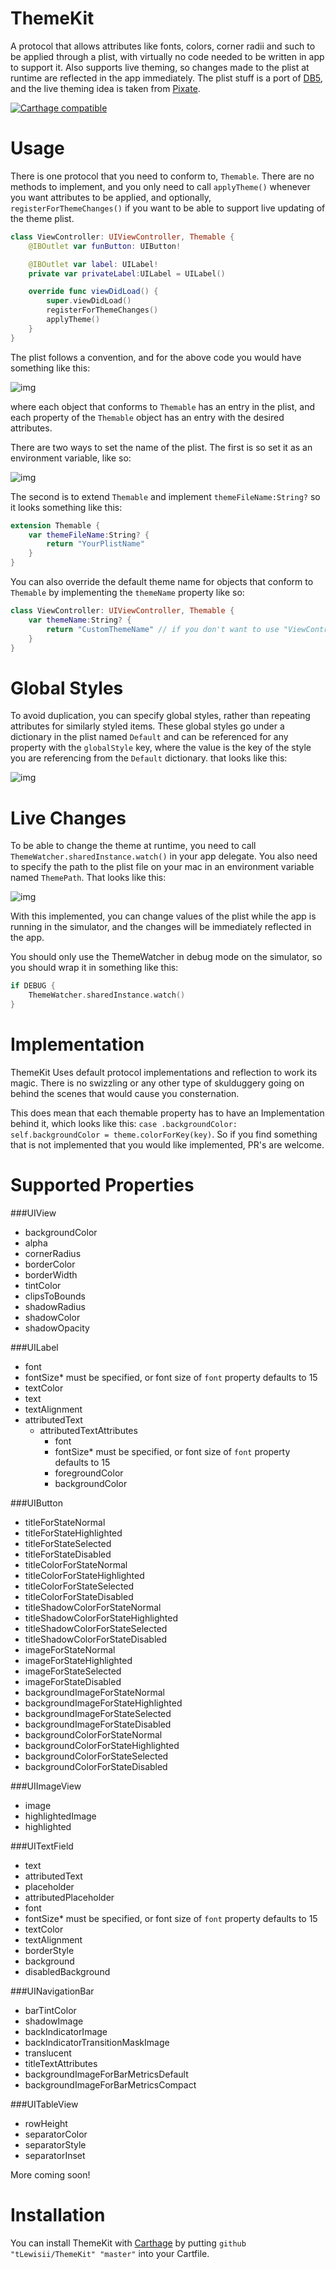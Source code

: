 ThemeKit
===========
A protocol that allows attributes like fonts, colors, corner radii and such to be applied through a plist, with virtually no code needed to be written in app to support it. Also supports live theming, so changes made to the plist at runtime are reflected in the app immediately. The plist stuff is a port of [DB5](https://github.com/quartermaster/DB5), and the live theming idea is taken from [Pixate](https://github.com/Pixate/pixate-freestyle-ios).

[![Carthage compatible](https://img.shields.io/badge/Carthage-compatible-4BC51D.svg?style=flat)](https://github.com/Carthage/Carthage)

Usage
===========
There is one protocol that you need to conform to, `Themable`. There are no methods to implement, and you only need to call `applyTheme()` whenever you want attributes to be applied, and optionally, `registerForThemeChanges()` if you want to be able to support live updating of the theme plist.


```swift
class ViewController: UIViewController, Themable {
    @IBOutlet var funButton: UIButton!

    @IBOutlet var label: UILabel!
    private var privateLabel:UILabel = UILabel()

    override func viewDidLoad() {
        super.viewDidLoad()
        registerForThemeChanges()
        applyTheme()
    }
}
```
The plist follows a convention, and for the above code you would have something like this:

![img](plist-screenshot.png)

where each object that conforms to `Themable` has an entry in the plist, and each property of the `Themable` object has an entry with the desired attributes.

There are two ways to set the name of the plist. The first is so set it as an environment variable, like so:

![img](schemeArgs.png)

The second is to extend `Themable` and implement `themeFileName:String?` so it looks something like this:

```swift
extension Themable {
    var themeFileName:String? {
        return "YourPlistName"
    }
}
```
You can also override the default theme name for objects that conform to `Themable` by implementing the `themeName` property like so:

```swift
class ViewController: UIViewController, Themable {
    var themeName:String? {
        return "CustomThemeName" // if you don't want to use "ViewController" as a name in the plist
    }
}
```

Global Styles
===========
To avoid duplication, you can specify global styles, rather than repeating attributes for similarly styled items. These global styles go under a dictionary in the plist named `Default` and can be referenced for any property with the `globalStyle` key, where the value is the key of the style you are referencing from the `Default` dictionary. that looks like this:

![img](globalStyles.png)


Live Changes
===========
To be able to change the theme at runtime, you need to call `ThemeWatcher.sharedInstance.watch()` in your app delegate. You also need to specify the path to the plist file on your mac in an environment variable named `ThemePath`. That looks like this:

![img](schemeArgs.png)

With this implemented, you can change values of the plist while the app is running in the simulator, and the changes will be immediately reflected in the app.

You should only use the ThemeWatcher in debug mode on the simulator, so you should wrap it in something like this:

```swift
if DEBUG {
    ThemeWatcher.sharedInstance.watch()
}
```

Implementation
===========
ThemeKit Uses default protocol implementations and reflection to work its magic. There is no swizzling or any other type of skulduggery going on behind the scenes that would cause you consternation.

This does mean that each themable property has to have an Implementation behind it, which looks like this: `case .backgroundColor: self.backgroundColor = theme.colorForKey(key)`. So if you find something that is not implemented that you would like implemented, PR's are welcome.


Supported Properties
===========
###UIView
* backgroundColor
* alpha
* cornerRadius
* borderColor
* borderWidth
* tintColor
* clipsToBounds
* shadowRadius
* shadowColor
* shadowOpacity

###UILabel
* font
* fontSize* must be specified, or font size of `font` property defaults to 15
* textColor
* text
* textAlignment
* attributedText
  * attributedTextAttributes
    * font
    * fontSize* must be specified, or font size of `font` property defaults to 15
    * foregroundColor
    * backgroundColor

###UIButton
* titleForStateNormal
* titleForStateHighlighted
* titleForStateSelected
* titleForStateDisabled
* titleColorForStateNormal
* titleColorForStateHighlighted
* titleColorForStateSelected
* titleColorForStateDisabled
* titleShadowColorForStateNormal
* titleShadowColorForStateHighlighted
* titleShadowColorForStateSelected
* titleShadowColorForStateDisabled
* imageForStateNormal
* imageForStateHighlighted
* imageForStateSelected
* imageForStateDisabled
* backgroundImageForStateNormal
* backgroundImageForStateHighlighted
* backgroundImageForStateSelected
* backgroundImageForStateDisabled
* backgroundColorForStateNormal
* backgroundColorForStateHighlighted
* backgroundColorForStateSelected
* backgroundColorForStateDisabled

###UIImageView
* image
* highlightedImage
* highlighted

###UITextField
* text
* attributedText
* placeholder
* attributedPlaceholder
* font
* fontSize* must be specified, or font size of `font` property defaults to 15
* textColor
* textAlignment
* borderStyle
* background
* disabledBackground

###UINavigationBar
* barTintColor
* shadowImage
* backIndicatorImage
* backIndicatorTransitionMaskImage
* translucent
* titleTextAttributes
* backgroundImageForBarMetricsDefault
* backgroundImageForBarMetricsCompact

###UITableView
* rowHeight
* separatorColor
* separatorStyle
* separatorInset


More coming soon!

Installation
===========
You can install ThemeKit with [Carthage](https://github.com/Carthage/Carthage) by putting `github "tLewisii/ThemeKit" "master"` into your Cartfile.

